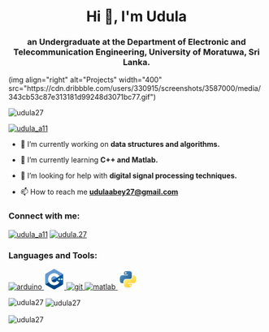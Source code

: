 <h1 align="center">Hi 👋, I'm Udula</h1>
<h3 align="center">an Undergraduate at the Department of Electronic and Telecommunication Engineering, University of Moratuwa, Sri Lanka.</h3>
(img align="right" alt="Projects" width="400" src="https://cdn.dribbble.com/users/330915/screenshots/3587000/media/343cb53c87e313181d99248d3071bc77.gif")


<p align="left"> <img src="https://komarev.com/ghpvc/?username=udula27&label=Profile%20views&color=0e75b6&style=flat" alt="udula27" /> </p>

<p align="left"> <a href="https://twitter.com/udula_a11" target="blank"><img src="https://img.shields.io/twitter/follow/udula_a11?logo=twitter&style=for-the-badge" alt="udula_a11" /></a> </p>

- 🔭 I’m currently working on **data structures and algorithms.**

- 🌱 I’m currently learning **C++ and Matlab.**

- 🤝 I’m looking for help with **digital signal processing techniques.**

- 📫 How to reach me **udulaabey27@gmail.com**

<h3 align="left">Connect with me:</h3>
<p align="left">
<a href="https://twitter.com/udula_a11" target="blank"><img align="center" src="https://raw.githubusercontent.com/rahuldkjain/github-profile-readme-generator/master/src/images/icons/Social/twitter.svg" alt="udula_a11" height="30" width="40" /></a>
<a href="https://instagram.com/udula.27" target="blank"><img align="center" src="https://raw.githubusercontent.com/rahuldkjain/github-profile-readme-generator/master/src/images/icons/Social/instagram.svg" alt="udula.27" height="30" width="40" /></a>
</p>

<h3 align="left">Languages and Tools:</h3>
<p align="left"> <a href="https://www.arduino.cc/" target="_blank" rel="noreferrer"> <img src="https://cdn.worldvectorlogo.com/logos/arduino-1.svg" alt="arduino" width="40" height="40"/> </a> <a href="https://www.w3schools.com/cpp/" target="_blank" rel="noreferrer"> <img src="https://raw.githubusercontent.com/devicons/devicon/master/icons/cplusplus/cplusplus-original.svg" alt="cplusplus" width="40" height="40"/> </a> <a href="https://git-scm.com/" target="_blank" rel="noreferrer"> <img src="https://www.vectorlogo.zone/logos/git-scm/git-scm-icon.svg" alt="git" width="40" height="40"/> </a> <a href="https://www.mathworks.com/" target="_blank" rel="noreferrer"> <img src="https://upload.wikimedia.org/wikipedia/commons/2/21/Matlab_Logo.png" alt="matlab" width="40" height="40"/> </a> <a href="https://www.python.org" target="_blank" rel="noreferrer"> <img src="https://raw.githubusercontent.com/devicons/devicon/master/icons/python/python-original.svg" alt="python" width="40" height="40"/> </a> </p>

<p><img align="left" src="https://github-readme-stats.vercel.app/api/top-langs?username=udula27&show_icons=true&locale=en&layout=compact" alt="udula27" /></p>

<p>&nbsp;<img align="center" src="https://github-readme-stats.vercel.app/api?username=udula27&show_icons=true&locale=en" alt="udula27" /></p>

<p><img align="center" src="https://github-readme-streak-stats.herokuapp.com/?user=udula27&" alt="udula27" /></p>




